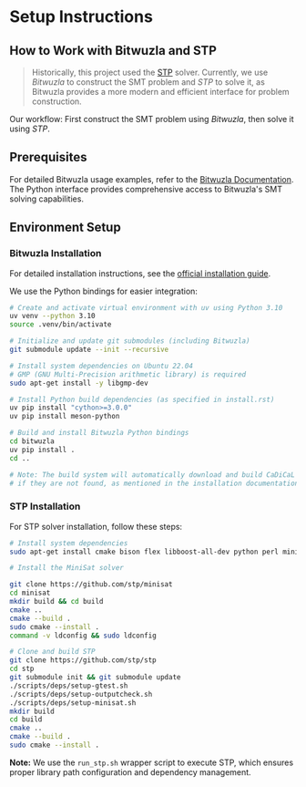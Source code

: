 # Setup Instructions

## How to Work with Bitwuzla and STP

> Historically, this project used the [STP](https://github.com/stp/stp) solver. Currently, we use _Bitwuzla_ to construct the SMT problem and _STP_ to solve it, as Bitwuzla provides a more modern and efficient interface for problem construction.

Our workflow: First construct the SMT problem using _Bitwuzla_, then solve it using _STP_.

## Prerequisites

For detailed Bitwuzla usage examples, refer to the [Bitwuzla Documentation](https://bitwuzla.github.io/docs/python/api.html). The Python interface provides comprehensive access to Bitwuzla's SMT solving capabilities.

## Environment Setup

### Bitwuzla Installation

For detailed installation instructions, see the [official installation guide](https://bitwuzla.github.io/docs/install.html).

We use the Python bindings for easier integration:

```bash
# Create and activate virtual environment with uv using Python 3.10
uv venv --python 3.10
source .venv/bin/activate

# Initialize and update git submodules (including Bitwuzla)
git submodule update --init --recursive

# Install system dependencies on Ubuntu 22.04
# GMP (GNU Multi-Precision arithmetic library) is required
sudo apt-get install -y libgmp-dev

# Install Python build dependencies (as specified in install.rst)
uv pip install "cython>=3.0.0"
uv pip install meson-python

# Build and install Bitwuzla Python bindings
cd bitwuzla
uv pip install .
cd ..

# Note: The build system will automatically download and build CaDiCaL and SymFPU
# if they are not found, as mentioned in the installation documentation.
```

### STP Installation

For STP solver installation, follow these steps:

```bash
# Install system dependencies
sudo apt-get install cmake bison flex libboost-all-dev python perl minisat

# Install the MiniSat solver

git clone https://github.com/stp/minisat
cd minisat
mkdir build && cd build
cmake ..
cmake --build .
sudo cmake --install .
command -v ldconfig && sudo ldconfig

# Clone and build STP
git clone https://github.com/stp/stp
cd stp
git submodule init && git submodule update
./scripts/deps/setup-gtest.sh
./scripts/deps/setup-outputcheck.sh
./scripts/deps/setup-minisat.sh
mkdir build
cd build
cmake ..
cmake --build .
sudo cmake --install .
```

**Note:** We use the `run_stp.sh` wrapper script to execute STP, which ensures proper library path configuration and dependency management.